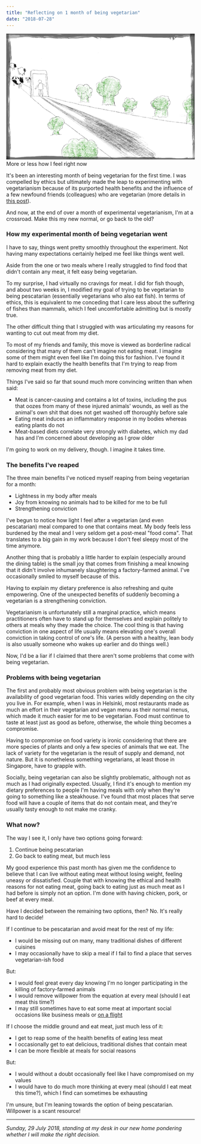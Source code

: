 ```yaml
---
title: "Reflecting on 1 month of being vegetarian"
date: "2018-07-28"
---
```


![being vegetarian nick ang blog](images/becoming-vegetarian-sketch.png) More or less how I feel right now

It's been an interesting month of being vegetarian for the first time. I was compelled by ethics but ultimately made the leap to experimenting with vegetarianism because of its purported health benefits and the influence of a few newfound friends (colleagues) who are vegetarian (more details in [this post](https://www.nickang.com/why-im-going-vegetarian/)).

And now, at the end of over a month of experimental vegetarianism, I'm at a crossroad. Make this my new normal, or go back to the old?

### How my experimental month of being vegetarian went

I have to say, things went pretty smoothly throughout the experiment. Not having many expectations certainly helped me feel like things went well.

Aside from the one or two meals where I really struggled to find food that didn't contain any meat, it felt easy being vegetarian.

To my surprise, I had virtually no cravings for meat. I did for fish though, and about two weeks in, I modified my goal of trying to be vegetarian to being pescatarian (essentially vegetarians who also eat fish). In terms of ethics, this is equivalent to me conceding that I care less about the suffering of fishes than mammals, which I feel uncomfortable admitting but is mostly true.

The other difficult thing that I struggled with was articulating my reasons for wanting to cut out meat from my diet.

To most of my friends and family, this move is viewed as borderline radical considering that many of them can't imagine not eating meat. I imagine some of them might even feel like I'm doing this for fashion. I've found it hard to explain exactly the health benefits that I'm trying to reap from removing meat from my diet.

Things I've said so far that sound much more convincing written than when said:

- Meat is cancer-causing and contains a lot of toxins, including the pus that oozes from many of these injured animals' wounds, as well as the animal's own shit that does not get washed off thoroughly before sale
- Eating meat induces an inflammatory response in my bodies whereas eating plants do not
- Meat-based diets correlate very strongly with diabetes, which my dad has and I'm concerned about developing as I grow older

I'm going to work on my delivery, though. I imagine it takes time.

### The benefits I've reaped

The three main benefits I've noticed myself reaping from being vegetarian for a month:

- Lightness in my body after meals
- Joy from knowing no animals had to be killed for me to be full
- Strengthening conviction

I've begun to notice how light I feel after a vegetarian (and even pescatarian) meal compared to one that contains meat. My body feels less burdened by the meal and I very seldom get a post-meal "food coma". That translates to a big gain in my work because I don't feel sleepy most of the time anymore.

Another thing that is probably a little harder to explain (especially around the dining table) is the small joy that comes from finishing a meal knowing that it didn't involve inhumanely slaughtering a factory-farmed animal. I've occasionally smiled to myself because of this.

Having to explain my dietary preference is also refreshing and quite empowering. One of the unexpected benefits of suddenly becoming a vegetarian is a strengthening conviction.

Vegetarianism is unfortunately still a marginal practice, which means practitioners often have to stand up for themselves and explain politely to others at meals why they made the choice. The cool thing is that having conviction in one aspect of life usually means elevating one's overall conviction in taking control of one's life. (A person with a healthy, lean body is also usually someone who wakes up earlier and do things well.)

Now, I'd be a liar if I claimed that there aren't some problems that come with being vegetarian.

### Problems with being vegetarian

The first and probably most obvious problem with being vegetarian is the availability of good vegetarian food. This varies wildly depending on the city you live in. For example, when I was in Helsinki, most restaurants made as much an effort in their vegetarian and vegan menu as their normal menus, which made it much easier for me to be vegetarian. Food must continue to taste at least just as good as before, otherwise, the whole thing becomes a compromise.

Having to compromise on food variety is ironic considering that there are more species of plants and only a few species of animals that we eat. The lack of variety for the vegetarian is the result of supply and demand, not nature. But it is nonetheless something vegetarians, at least those in Singapore, have to grapple with.

Socially, being vegetarian can also be slightly problematic, although not as much as I had originally expected. Usually, I find it's enough to mention my dietary preferences to people I'm having meals with only when they're going to something like a steakhouse. I've found that most places that serve food will have a couple of items that do not contain meat, and they're usually tasty enough to not make me cranky.

### What now?

The way I see it, I only have two options going forward:

1. Continue being pescatarian
2. Go back to eating meat, but much less

My good experience this past month has given me the confidence to believe that I can live without eating meat without losing weight, feeling uneasy or dissatisfied. Couple that with knowing the ethical and health reasons for not eating meat, going back to eating just as much meat as I had before is simply not an option. I'm done with having chicken, pork, or beef at every meal.

Have I decided between the remaining two options, then? No. It's really hard to decide!

If I continue to be pescatarian and avoid meat for the rest of my life:

- I would be missing out on many, many traditional dishes of different cuisines
- I may occasionally have to skip a meal if I fail to find a place that serves vegetarian-ish food

But:

- I would feel great every day knowing I'm no longer participating in the killing of factory-farmed animals
- I would remove willpower from the equation at every meal (should I eat meat this time?)
- I may still sometimes have to eat some meat at important social occasions like business meals or [on a flight](https://www.nickang.com/vegetarian-obstacles-flight-food/)

If I choose the middle ground and eat meat, just much less of it:

- I get to reap some of the health benefits of eating less meat
- I occasionally get to eat delicious, traditional dishes that contain meat
- I can be more flexible at meals for social reasons

But:

- I would without a doubt occasionally feel like I have compromised on my values
- I would have to do much more thinking at every meal (should I eat meat this time?), which I find can sometimes be exhausting

I'm unsure, but I'm leaning towards the option of being pescatarian. Willpower is a scant resource!

* * *

_Sunday, 29 July 2018, standing at my desk in our new home pondering whether I will make the right decision._

